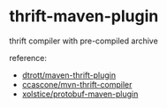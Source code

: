 # thrift-maven-plugin

thrift compiler with pre-compiled archive 

reference:

* [dtrott/maven-thrift-plugin](https://github.com/dtrott/maven-thrift-plugin)
* [ccascone/mvn-thrift-compiler](https://github.com/ccascone/mvn-thrift-compiler)
* [xolstice/protobuf-maven-plugin](https://github.com/xolstice/protobuf-maven-plugin)

